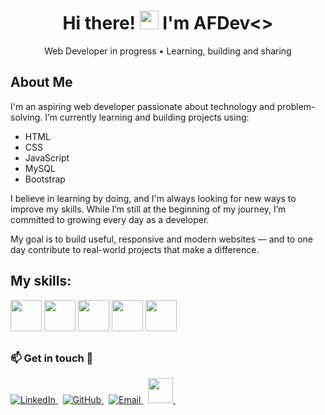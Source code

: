 <h1 align="center">
  Hi there! <img src="https://media.giphy.com/media/hvRJCLFzcasrR4ia7z/giphy.gif" width="30"/> I'm AFDev<>
</h1>
<p align="center">Web Developer in progress • Learning, building and sharing</p>

## About Me

I'm an aspiring web developer passionate about technology and problem-solving. I’m currently learning and building projects using:

- HTML
- CSS
- JavaScript
- MySQL
- Bootstrap

I believe in learning by doing, and I'm always looking for new ways to improve my skills. While I’m still at the beginning of my journey, I’m committed to growing every day as a developer.

My goal is to build useful, responsive and modern websites — and to one day contribute to real-world projects that make a difference.
##

## My skills:
<img src="https://cdn.jsdelivr.net/gh/devicons/devicon/icons/html5/html5-original.svg" width="50" height="50"/> <img src="https://cdn.jsdelivr.net/gh/devicons/devicon/icons/css3/css3-original.svg" width="50" height="50"/>
<img src="https://cdn.jsdelivr.net/gh/devicons/devicon/icons/javascript/javascript-original.svg" width="50" height="50"/>
<img src="https://cdn.jsdelivr.net/gh/devicons/devicon/icons/mysql/mysql-original.svg" width="50" height="50"/>
<img src="https://cdn.jsdelivr.net/gh/devicons/devicon/icons/bootstrap/bootstrap-original.svg" width="50" height="50"/>
##
### 📫 Get in touch 🤝

<p align="left">
  <a href="https://www.linkedin.com/in/afonso-fernando-b72847339?lipi=urn%3Ali%3Apage%3Ad_flagship3_profile_view_base_contact_details%3B1LKBgFSgQYuiOaWvEizVcg%3D%3D" target="_blank">
    <img src="https://img.shields.io/badge/LinkedIn-%230077B5.svg?style=for-the-badge&logo=linkedin&logoColor=white" alt="LinkedIn"/>
  </a>&nbsp;
  <a href="https://github.com/afonso1724" target="_blank">
    <img src="https://img.shields.io/badge/GitHub-%2312100E.svg?style=for-the-badge&logo=github&logoColor=white" alt="GitHub"/>
  </a>&nbsp;
  <a href="mailto:afonsofernando2356@gmail.com" target="_blank">
    <img src="https://img.shields.io/badge/Email-%23D14836.svg?style=for-the-badge&logo=gmail&logoColor=white" alt="Email"/>
  </a>&nbsp;
  <a href="https://wa.me/244934404715" target="_blank">
    <img src="https://upload.wikimedia.org/wikipedia/commons/6/6b/WhatsApp.svg" width="40" height="40" />
</a>&nbsp;
</p>








